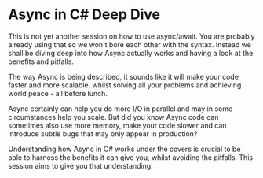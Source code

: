 # Async in C# Deep Dive

This is not yet another session on how to use async/await. You are probably already using that so we won't bore each other with the syntax. Instead we shall be diving deep into how Async actually works and having a look at the benefits and pitfalls.

The way Async is being described, it sounds like it will make your code faster and more scalable, whilst solving all your problems and achieving world peace - all before lunch.  

Async certainly can help you do more I/O in parallel and may in some circumstances help you scale. But did you know Async code can sometimes also use more memory, make your code slower and can introduce subtle bugs that may only appear in production?   

Understanding how Async in C# works under the covers is crucial to be able to harness the benefits it can give you, whilst avoiding the pitfalls. This session aims to give you that understanding.

